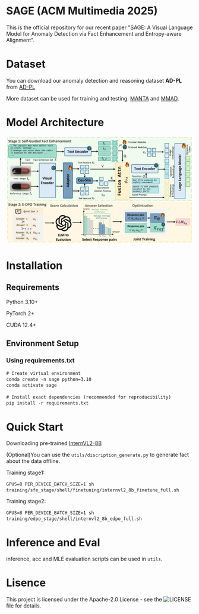 # SAGE (ACM Multimedia 2025)
This is the official repository for our recent paper "SAGE: A Visual Language Model for Anomaly Detection via Fact Enhancement and Entropy-aware Alignment".
# Dataset
You can download our anomaly detection and reasoning dataset **AD-PL** from [AD-PL](https://pan.baidu.com/s/1Jr68D6ysgdEFgOB0UTZJdw?pwd=b2nd)

More dataset can be used for training and testing: [MANTA](https://grainnet.github.io/MANTA) and [MMAD](https://github.com/jam-cc/MMAD).
# Model Architecture
![Overview of our proposed SAGE](Figure/model.png)
# Installation
## Requirements
Python 3.10+

PyTorch 2+

CUDA 12.4+ 
## Environment Setup
### Using requirements.txt
```
# Create virtual environment
conda create -n sage python=3.10
conda activate sage

# Install exact dependencies (recommended for reproducibility)
pip install -r requirements.txt
```
# Quick Start
Downloading pre-trained [InternVL2-8B](https://huggingface.co/OpenGVLab/InternVL2-8B)

(Optional)You can use the `utils/discription_generate.py` to generate fact about the data offline.

Training stage1:
```
GPUS=8 PER_DEVICE_BATCH_SIZE=1 sh training/sfe_stage/shell/finetuning/internvl2_8b_finetune_full.sh
```
Training stage2:
```
GPUS=8 PER_DEVICE_BATCH_SIZE=1 sh training/edpo_stage/shell/internvl2_8b_edpo_full.sh
```
# Inference and Eval
inference, acc and MLE evaluation scripts can be used in `utils`.
# Lisence
This project is licensed under the Apache-2.0 License - see the ![LICENSE](License) file for details.

